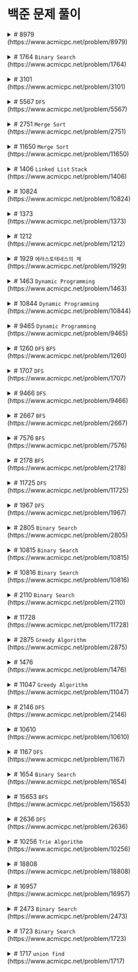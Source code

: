 # 백준 문제 풀이

<details>
<summary> # 8979 <br> (https://www.acmicpc.net/problem/8979) </summary>
-> 처음에는 Map class를 만들어서 멤버 변수에 key, value를 두고 key에는 국가를 나타내는 정수를, value에는 해당 나라의 메달 개수를 배열로 담는 class를 만들었다. 그리고 main()에서 Map class를 담기 위한 ArrayList를 만들어서 N개 나라의 메달 개수를 담아놓았다.
그리고 Map class에서 compareTo()를 override하여 sorting하려고 하였다. <br>
-> 하지만 이렇게 하면 "1번 국가가 금메달 1개, 은메달 1개를 얻었고, 2번 국가와 3번 국가가 모두 은메달 1개를 얻었으며, 4번 국가는 메달을 얻지 못하였다"라는 경우일 때 2등이 2개의 나라이고 3등은 없는데 이에 대해 처리하기가 어려워졌다. <br>
-> 따라서 compareTo()를 override하지 않고 "(국가 K보다 잘한 나라의 수)+1"이 등수이기 때문에 if문을 통해 국가 K보다 잘한 나라의 수를 세는 방법으로 구현하였다.
</details>
<br>

<details>
<summary> # 1764 <code>Binary Search</code> <br> (https://www.acmicpc.net/problem/1764) </summary>
 -> 처음에는 듣도 못한 사람 N명을 입력받아 Array에 담고, 보도 못한 사람 M명을 입력받으면서 Array에서 같은 이름이 있는지 처음부터 끝까지 보면서 search하도록 구현하였다. <br>
-> 하지만 이렇게 구현하면 계속 시간초과가 나왔다. 어떻게 하면 search하는 시간을 줄일 수 있을지 찾아보다가 search하는데 logN만큼 걸리는 binary search를 이용하여 구현하였더니 문제를 맞출 수 있었다.
</details>
<br>

<details>
<summary> # 3101 <br> (https://www.acmicpc.net/problem/3101) </summary>
-> 토끼가 이동하는 board의 숫자를 while문을 돌면서 미리 채워넣고 토끼가 이동하는 칸의 숫자를 더하도록 구현하였다. 하지만 이렇게 구현하였더니 '메모리 초과'가 떠서 다른 방법으로 구현해야 했다. <br>
-> 이번에는 칸에 숫자를 채워넣지 않고 좌표를 이용해서 해당 칸의 숫자를 알아내도록 구현하였다. 해당 칸의 숫자를 계산하는 method를 따로 만들어서 현재 토끼가 있는 좌표를 parameter로 넘겨주어서 이를 가지고 숫자를 계산하였다. 하지만 이번에는 '틀렸습니다'는 결과가 나왔다. <br>
-> 문제에서 32비트가 넘는 정수가 나올 수도 있다고 했는데 이를 간과하고 자료형을 Int로 구현하고 있었다. 따라서 칸의 숫자를 담는 변수와 숫자를 더한 값을 담는 변수의 자료형을 Long으로 바꿔주었다. 이번에는 '시간 초과'라는 결과가 나왔다. 이전에는 칸의 숫자를 계산하는 method에서 while문을 이용해서 숫자를 찾았는데 계산하는 시간을 줄이기 위해 간단한 수식으로 바꿨더니 문제를 맞출 수 있었다.
</details>
<br>

<details>
<summary># 5567 <code>DFS</code> <br> (https://www.acmicpc.net/problem/5567) </summary>
-> graph를 이용해서 depth가 1이거나 2인 node를 찾아서 그 개수를 세도록 구현하였다. Node class를 만들어서 각 node의 number, depth, search했을 때 visit했는지, neighbor node에 대한 정보를 가지고 있도록 하였다. 그리고 stack을 이용하여 DFS search를 하고, depth가 2보다 크면 stack에 들어가지 않게 구현하였다. <br>
-> DFS search는 깊이 우선 탐색으로 graph를 search하는 방법 중 한 가지이다. 먼저 root node를 stack에 push하고 visit했다고 체크한다. 그 다음 stack에서 node 하나를 pop하고 그 node의 neighbor node들을 stack에 push한다. push한 node들은 visit했다고 체크해준다. 이를 stack이 empty일 때까지 반복한다. <br>
-> 처음에는 edge를 입력받을 때 작은 수부터 입력되기 때문에 작은 수의 node에 있는 neighbor 배열에만 add해서 directed graph가 되도록 만들었다. 하지만 문제에서 필요한 graph는 undirected graph이기 때문에 큰 수의 node에 있는 neighbor 배열에도 edge를 추가해줘서 문제를 맞출 수 있었다. 
</details>
<br>

<details>
<summary># 2751 <code>Merge Sort</code> <br>(https://www.acmicpc.net/problem/2751)</summary>
-> 라이브러리를 이용해서 sorting할 수 있지만 그렇지 않고 직접 sorting 알고리즘을 짜보았다. 여러 가지 sorting 알고리즘이 있지만 시간 제한이 있기 때문에 평균 O(nlogn)이 걸리는 merge sort로 구현하였다. <br>
-> merge sort는 문제를 작은 2개의 문제로 분리하고 각각을 해결한 다음, 결과를 모아서 원래의 문제를 해결하는 방법이다. 재귀함수를 이용하여 구현하였다. <br>
-> merge sort로 구현했어도 시간 초과가 나왔는데 println()을 BufferedWriter의 write() method로 바꿨더니 시간 초과가 뜨지 않았다. 이에 대해서 찾아본 결과, 자바에서도 println()이 느리기 때문에 성능에 영향을 많이 준다는 것을 알 수 있었다. 다음 링크를 보면 1부터 10,000,000까지의 자연수를 한 줄에 하나씩 출력하는 시간을 측정했을 때 println()은 30초나 걸리는 것을 볼 수 있다. (참고 : https://www.acmicpc.net/blog/view/57)
</details>
<br>

<details>
<summary># 11650 <code>Merge Sort</code> <br>(https://www.acmicpc.net/problem/11650)</summary>
-> sort하는 것은 2751번 문제를 풀 때 사용한 merge sort 알고리즘으로 정렬하였다. 좌표이기 때문에 Pair class를 만들어서 x좌표와 y좌표를 가지고 있도록 구현하였다. <br>
-> sorting을 할 때 크기 비교를 해야되는데 class를 크기 비교하게 하기 위해서 인터페이스 Comparable을 implements하고 compareTo를 override해서 x좌표가 크면, x좌표가 같다면 y좌표가 큰 Pair가 크도록 구현하였다.
</details>
<br>

<details>
<summary># 1406 <code>Linked List</code>&nbsp;<code>Stack</code> <br>(https://www.acmicpc.net/problem/1406)</summary>
-> 커서를 옮기면서 중간의 글자를 추가하거나 지울 수 있기 때문에 add, remove 하는데 걸리는 시간이 O(1)인 linkedlist를 이용해서 구현하려고 하였다. 처음에 구현했을 때는 index를 이용해서 add(index, char), removeAt(index)를 이용해서 중간의 글자를 추가하거나 지웠기 때문에 O(1)이 걸리는 것이 아니라 index까지 찾아가서 add나 remove를 하기 때문에 O(n)의 시간이 걸린다. 그래서 시간 초과로 문제를 풀 수 없었다. <br>
-> 이번에는 linkedlist의 listiterator를 이용해서 구현해보았다. (iterator도 있지만 iterator는 단방향으로만 갈 수 있기 때문에 양방향으로 이동할 수 있는 listiterator를 사용하였다.) iterator를 커서로 보고 명령을 수행하도록 구현하였지만 여전히 시간 초과가 떴다. 그래서 입출력의 시간을 최대한 줄이기 위해 Scanner 대신 BufferedReader로 입력을 받고, BufferedWriter로 출력을 했지만 그래도 시간 초과가 떴다. <br>
-> 문제에 대해 찾아보다가 stack으로도 풀 수 있다는 힌트를 얻었다. stack을 2개 만들어서 커서의 왼쪽에 있는 글자와 오른쪽의 글자를 나눠서 각각의 stack에 담았다. 그러면 add, remove를 O(1)만에 할 수 있다. 이렇게 구현하여 문제를 맞출 수 있었다.
</details>
<br>

<details>
<summary># 10824<br>(https://www.acmicpc.net/problem/10824)</summary>
-> 처음에는 주어진 예시(10 20 30 40)만 생각하고 첫번째, 세번째 숫자에 100을 곱해서 뒤에 숫자에 더해주게 구현하여서 문제를 틀렸었다. 다른 경우(예를 들어, 1343 34 463 34)를 보면 100을 곱해서 더하는 것은 당연히 답이 될 수 없다. 그래서 각 숫자를 string으로 입력받고 + 연산을 이용해서 2개를 붙인 후 toInt()로 int로 바꿔준 후 더하도록 구현하였다. 하지만 이번에는 런타임 에러가 났다. <br>
-> 문제의 조건을 보니 입력받는 숫자의 범위는 1 ≤ A, B, C, D ≤ 1,000,000 이므로 A와 B가 모두 1,000,000인 경우 합쳤을 때 10,000,001,000,000이 되는데 이는 int의 범위인 -2,147,483,648 ~ 2,147,483,647를 넘어서게 된다. (int는 4 byte == 32 bit이기 때문에 sign bit인 1 bit를 제외하면 2^31까지 담을 수 있다.) 따라서 8 byte 자료형인 long으로 바꿔주었더니 문제를 맞출 수 있었다.
</details>
<br>

<details>
<summary># 1373<br>(https://www.acmicpc.net/problem/1373)</summary>
-> 2진수를 8진수로 바꾸기 위해서는 뒤에서부터 3bit씩 묶어서 계산해주면 된다. bit가 입력되는 순서와 계산하는 순서가 다르기 때문에 bit를 stack에 담아서 순서를 바꾼 후 3개씩 묶어서 계산하도록 하였다. bit의 수가 3으로 나누어 떨어지지 않아 뒤에 bit가 남는다면 남은 개수만큼만 계산하도록 마지막 묶음에 대한 분기를 나눠서 구현하였다. 다른 stack을 하나 더 할당하여 8진수로 계산한 수를 하나씩 stack에 담아서 pop하면서 출력하면 앞에서부터 계산한 것과 똑같이 출력이 된다. 이렇게 해서 문제를 맞출 수 있었지만 실행되는동안 입력되는 bit수만큼 loop를 여러 번 돌기 때문에 시간이 좀 오래걸렸다. <br>
-> 하지만 구글에서 다른 풀이를 찾아봤는데 대부분 stack을 이용하지 않고 문제를 풀었다. 다른 풀이에서는 3bit씩 묶어서 계산하기 때문에 입력되는 2진수의 bit 개수가 3의 배수가 아니라면 부족한 만큼 앞에 0을 채워넣어서 앞에서부터 3개씩 묶어서 계산하고 결과를 바로 출력하도록 구현하였다. 이 방법처럼 stack을 이용하지 않고 풀어보았더니 실행되는동안 bit 수만큼 한 번만 반복하기 때문에 전에 내가 구현했던 것보다 훨씬 짧은 시간만에 풀 수 있었다.
</details>
<br>

<details>
<summary># 1212<br>(https://www.acmicpc.net/problem/1212)</summary>
-> 입력받은 8진수를 2진수로 바꾸기 위해 앞에서부터 차례대로 2진수로 바꾸고 출력하였다. while문으로 loop를 돌면서 4보다 크면 "100"으로 바꾸고 4를 빼고, 2보다 크면 string의 2번째 index의 글자를 1로 바꾸는 식으로 2진수로 바꾸었다. 맨 앞을 2진수로 바꿀 때, 앞에 있는 0들은 생략되어야하기 때문에 int로 바꿔서 출력되도록 하였다. <br>
-> 하지만 구글에서 찾은 다른 풀이들은 훨씬 간단하였다. 8진수이기 때문에 2진수로 바꾸는 경우가 8가지 밖에 없다. 따라서 나올 수 있는 2진수들을 미리 array에 담아놓고 8진수에 맞는 2진수를 출력하도록 구현할 수도 있었다. 이 풀이가 메모리도 훨씬 덜 필요하고 시간도 빠르게 문제를 풀 수 있었다.
</details>
<br>

<details>
<summary># 1929 <code>에라스토테네스의 체</code><br>(https://www.acmicpc.net/problem/1929)</summary>
-> 주어진 범위 내에 숫자들을 하나씩 보면서 소수인지 아닌지를 판별 후 출력하도록 하였다. 소수인지 판별하는 방법은 현재 체크하려는 수의 루트까지 나눠보면서 나누어떨어지는 수가 있다면 현재 체크하려는 수는 소수가 아니다라는 방법으로 하였다. <br>
-> 소수를 판별하는 데 이렇게 하나씩 나눠보는 방법보다 에라스토테네스의 체 방식을 이용해서 소수인지 아닌지를 판별하면 좀 더 빠르게 알 수 있다. 에라스토테네스의 체 방식은 최대 수 크기만큼의 Boolean 배열을 만들어놓고 모두 true로 초기화해놓는다. 우선, 1은 소수가 아니기 때문에 false로 해놓고 2부터 체크한다. Boolean 배열에서 2는 true이기 때문에 소수임을 확인하고 2의 배수들을 모두 false로 바꾼다. 배열에서 다음 true인 수를 찾아서 그 수가 소수임을 확인하고 해당 수의 배수들을 모두 false로 바꾼다. 이런 방식으로 false로 수들을 지워나가면 true인 수들이 소수가 된다. <br>
-> 에라스토테네스의 체 방식으로 구현하였더니 기존의 방식과 다르게 배열을 쓰기 때문에 메모리는 좀 더 필요하지만 시간은 훨씬 빠른 것을 알 수 있었다. 
</details>
<br>

<details>
<summary># 1463 <code>Dynamic Programming</code> <br>(https://www.acmicpc.net/problem/1463)</summary>
-> 이번 문제는 다이내믹 프로그래밍(DP)에 관한 문제였다. DP 문제는 처음 풀어보는 거라 어떻게 코드를 짜야될지 감이 오지 않았다. DP에 관해서 찾아보니 주로 배열을 이용하고, 작은 수일 때의 경우를 이용해서 큰 수일 때의 경우의 수를 찾는 것이었다. 따라서 각 수끼리의 규칙을 찾아 점화식을 만들어서 알고리즘을 짜는 것이었다. <br>
-> 문제의 규칙을 찾기 위해서 1부터 숫자를 하나씩 늘려가면서 최솟값을 찾아보았다. 하지만 최솟값이 나오는 경우가 여러 가지이고 규칙성을 찾기 어려웠다. 그래서 힌트를 찾아보았는데, 점화식은 생각보다 그렇게 어렵지 않았다. 최솟값을 찾는 것이기 때문에 해당 수보다 하나 작은 수일 때 케이스와 3으로 나눈 수일 때 케이스(혹은 2로 나눈 수일때 케이스) 중 min()을 이용해 최솟값을 찾아 넣으면 된다. 
</details>
<br>

<details>
<summary># 10844 <code>Dynamic Programming</code> <br>(https://www.acmicpc.net/problem/10844)</summary>
-> 이번 문제 역시 DP에 관한 문제였지만 이전 문제들과 달리 2차원 배열을 이용해서 푸는 문제였다. <br>
-> 배열 안에는 0~9로 끝나는 수의 개수를 넣어준다. 예를 들어, 세자리 숫자들 중 2로 끝나는 계단 수는 두자리 숫자들 중 2가 나올 수 있는 수로 끝난 수들을 더해주면 된다. 즉, 2로 끝나는 계단 수는 두자리 숫자들 중 1이나 3으로 끝나는 수들이 2로 끝나는 계단 수를 만들어낼 수 있다. <br>
-> 따라서 점화식은 dp[i][j] = dp[i-1][j-1] + dp[i-1][j+1] 로 할 수 있다. 문제의 최종 답은 dp[i==n]에 해당하는 배열의 수들을 모두 더해주면 된다.
</details>
<br>

<details>
<summary># 9465 <code>Dynamic Programming</code> <br>(https://www.acmicpc.net/problem/9465)</summary>
-> 떼어낸 스티커의 주변 스티커는 못 쓰기 때문에 다음으로 떼어낼 스티커는 대각선 혹은 대각선의 오른쪽 스티커로 고를 수 있다. 따라서 스티커를 하나씩 보면서 현재 떼어낼 스티커의 왼쪽 대각선이나 왼쪽 대각선의 왼쪽 스티커의 숫자를 보고 더 큰 숫자를 골라 더해주는 식으로 점화식을 만들 수 있다. <br>
-> 처음에 Math class의 max()를 써서 최대값을 찾아냈는데 시간 초과가 나왔다. 따라서 max method를 만들어서 그 함수를 이용해 최대값을 찾도록 구현하였더니 시간 초과가 뜨지 않고 문제를 맞출 수 있었다.
</details>
<br>

<details>
<summary># 1260 <code>DFS</code> <code>BFS</code> <br>(https://www.acmicpc.net/problem/1260)</summary>
-> 이번 문제는 DFS와 BFS를 구현하는 문제이다. graph를 입력받을 때, 2차원 배열을 이용하여 양방향 edge를 저장하였다. <br>
-> DFS는 stack을 이용하여 구현하였다. N+1 크기의 array를 만들어서 false로 초기화하여 방문을 하였는지 체크할 수 있도록 하였다. V에서 search를 시작해서 stack에서 pop하고 방문했다는 것을 체크하기 위해 array의 node에 해당하는 index를 true로 바꿔준다. 방문한 node에 인접한 node들을 (방문하지 않은 node라면) stack에 push한다. node의 번호가 작은 수부터 방문하기 위해 큰 수부터 push한다. stack이 empty할 때까지 반복한다. <br>
-> BFS는 DFS와 비슷하게 구현하였지만 queue를 이용한 점에서 차이가 있다. DFS에서와 마찬가지로 N+1 크기의 array를 만들고 V에서 search를 시작해서 queue에 remove하고 array의 node에 해당하는 index를 true로 바꿔준다. 방문한 node에 인접한 node들을 (방문하지 않은 node라면) queue에 add한다. 이를 queue가 empty할 때까지 반복한다. 
</details>
<br>

<details>
<summary># 1707 <code>DFS</code> <br>(https://www.acmicpc.net/problem/1707)</summary>
-> 이분 그래프는 각 node들이 인접한 node와의 색깔이 다르면 이분 그래프라고 할 수 있다. dfs로 모든 node들을 search하면서 color(1 or 2)를 주고 인접한 node가 현재 node와 색이 같다면 이분 그래프가 아니므로 NO를 출력하였다. <br>
-> dfs로 search할 때 node 중 1부터 시작하여 color를 칠했다. 하지만 계속 문제가 틀렸었다. 그 이유는 모든 node들이 이어져있지 않은 그래프도 존재하기 때문이었다. 이를 해결하기 위해 V까지의 node들을 보면서 방문하였는지 체크하는 코드를 추가하여 문제를 맞출 수 있었다.
</details>
<br>

<details>
<summary># 9466 <code>DFS</code> <br>(https://www.acmicpc.net/problem/9466)</summary>
-> graph에서 cycle을 찾고 cycle에 포함되는 node의 수가 팀에 포함되는 학생 수이다. dfs를 이용하여 graph의 cycle을 찾았다. <br>
-> 전에는 stack을 이용하여 dfs를 구현하였지만 이번에는 재귀를 이용하여 dfs를 구현하였다. visit[]을 통해 방문한 node를 체크하고 done[]을 추가로 만들어서 팀에 포함된 학생들을 체크하였다.
</details>
<br>

<details>
<summary># 2667 <code>BFS</code> <br>(https://www.acmicpc.net/problem/2667)</summary>
-> 2차원 배열을 입력받아 위,아래,왼쪽,오른쪽에 연결된 집을 찾아 단지의 개수와 한 단지 안에 포함된 집의 개수를 오름차순으로 출력하는 문제이다. 이번 문제는 bfs를 이용하여 풀 수 있었다. <br>
-> 2차원 배열을 하나씩 보면서 1인 곳을 찾으면 bfs()를 실행한다. bfs()에서는 맨 처음 1을 찾은 곳부터 시작해서 위,아래,왼쪽,오른쪽에 1이 있다면 queue에 add하여 queue의 맨 앞을 remove할 때마다 count를 하나씩 더하여 집의 개수를 return하였다. <br>
-> bfs()를 통해 얻은 집의 개수를 linkedlist에 add하여 linkedlist의 size가 단지의 개수를 알 수 있고, linklist를 sort하여 각 단지에 포함된 집의 개수를 오름차순으로 출력하여 문제를 맞출 수 있었다.
</details>
<br>

<details>
<summary># 7576 <code>BFS</code> <br>(https://www.acmicpc.net/problem/7576)</summary>
-> graph를 처음부터 끝까지 보면서 1인 곳을 queue에 add하고 -1로 사방이 막혀있는 0이 있다면 토마토가 다 익지 못하는 상태이므로 -1을 return한다. 만약 queue에 아무것도 add되지 않았다면 익은 토마토가 없기 때문에 토마토가 다 익지 못하는 상태이므로 -1을 return한다. 그렇지 않으면 bfs()를 실행한다. bfs()가 한 번 실행될 때마다 day가 하루씩 늘어난다.<br>
-> bfs()는 인자로 받은 queue가 empty일 때까지 하나씩 remove하면서 remove된 곳 왼쪽,오른쪽,아래쪽,위쪽에 0이 있다면 1로 바꾸고 return할 queue에 add해준다. <br>
-> queue가 empty할 때까지 (즉, 익은 토마토 주변에 안 익은 토마토가 없을 때까지) bfs()를 실행한다. 그리고 다시 graph를 처음부터 끝까지 보면서 0이 있다면 -1을 return하고 그렇지 않으면 day를 return한다.
</details>
<br>

<details>
<summary># 2178 <code>BFS</code> <br>(https://www.acmicpc.net/problem/2178)</summary>
-> 이전 문제와 같은 bfs문제였다. 따라서 이전 bfs 문제들과 비슷한 방법으로 풀었더니 문제를 맞출 수 있었다. <br>
-> 이전 문제들과 약간 다른 점은 Cell class를 만들어서 현재 위치의 (x,y)와 지금까지 몇 칸을 지나왔는지(move)를 멤버변수로 가지고 있도록 하였다. bfs로 (1,1)에서 시작하여 위,아래,오른쪽,왼쪽에 1이 있다면 현재 위치에서의 move+1를 하여 queue에 add하고 queue가 empty할 때까지 반복하였다. remove한 위치가 (n,m)이라면 현재의 move를 return하도록 구현하였다.
</details>
<br>

<details>
<summary># 11725 <code>DFS</code> <br>(https://www.acmicpc.net/problem/11725)</summary>
-> 이번 문제는 각 node의 parent node를 찾는 문제이다. parent를 찾기 위해 dfs를 이용해서 문제를 풀었다. <br>
-> dfs로 graph를 search하면서 parent 배열을 만들어서 neighbor node를 stack에 push할 때 현재 방문한 node가 neighbor node의 parent node라고 저장해준다. 
</details>
<br>

<details>
<summary># 1967 <code>DFS</code> <br>(https://www.acmicpc.net/problem/1967)</summary>
-> 문제의 힌트로 bfs로 나와있어서 bfs 문제로 생각하고 풀이를 생각해보았지만 도저히 풀 수 없었다. 그래서 인터넷에서 풀이를 찾아봤는데 이번 문제는 bfs 문제가 아니라 dfs 문제라고 하였다. dfs를 두 번 써서 root에서 (즉 1에서) 제일 먼 node를 먼저 찾고, 그 node로부터 제일 먼 node를 찾으면 그게 트리의 지름이 될 것이다. 이것을 이용하여 문제를 풀 수 있었다. <br>
-> dfs를 스택을 이용해서 짜려고 했는데 root로부터 거리 계산이 어려웠다. 하지만 재귀를 이용해서 dfs를 짠다면 현재 visit한 node에서 parent로 돌아갔을 때 parent까지 왔던 거리를 알기가 더 쉬웠다.
</details>
<br>

<details>
<summary># 2805 <code>Binary Search</code> <br>(https://www.acmicpc.net/problem/2805)</summary>
-> 이번 문제는 binary search를 이용해서 푸는 문제였다. 입력받을 때 나무들 중 제일 긴 나무의 길이를 알아내고 0부터 max까지 max부터 1씩 줄이면서 자르고자 하는 나무의 길이(m)과 제일 가까운 h를 찾으면 시간이 오래걸리므로 binary search를 하여 h를 찾아낸다. <br>
-> binary search를 하면서 m과 제일 가까운 h를 찾기 위해 min이라는 변수를 두어 나무들의 총 길이 합으로 초기화를 하고, 자른 나무의 길이와 m의 길이의 차가 제일 작은 h를 답으로 출력하였다.
</details>
<br>

<details>
<summary># 10815 <code>Binary Search</code> <br>(https://www.acmicpc.net/problem/10815)</summary>
-> 이번 문제 역시 binary search를 이용해서 푸는 문제였다. 숫자 카드를 입력받을 때 ArrayList에 담아 binary serach를 위해 sort()를 해주었다. 그 다음, 숫자를 하나씩 입력받아 binary search를 하는 method를 만들어서 해당 수의 카드가 있다면 true를 return하여 1을 출력하고 그렇지 않으면 0을 출력하도록 구현하였다.
</details>
<br>

<details>
<summary># 10816 <code>Binary Search</code> <br>(https://www.acmicpc.net/problem/10816)</summary>
-> 숫자 카드가 중복되어서 들어올 수 있고 해당 숫자의 카드가 몇 개 있는지 출력하는 문제이다. 따라서 입력을 받을 때 전에 입력받았던 숫자인지 체크하고 배열에 넣기 위해 HashMap을 이용하였다. key로 카드의 숫자를, value로 해당 카드의 개수를 가지고 있도록 하여 target을 찾아서 있는 카드라면 target에 해당하는 value를 출력하고 없으면 0을 출력하도록 하여 문제를 맞출 수 있었다. <br>
-> 하지만 힌트를 보니 이번 문제는 binary search에 해당하는 문제였다. 그래서 binary search로 다시 구현해보았다. ArrayList에 숫자들을 입력받고 sort()하여 오름차순으로 정렬하였다. target을 입력받아 target이 시작되는 index와 target이 끝나는 index+1을 binary search를 이용하여 찾고 그 둘을 빼면 target의 개수가 나온다. 만약 없는 카드라면, 시작되는 index와 끝나는 index+1이 같은 숫자로 return되기 때문에 0으로 출력된다.
</details>
<br>

<details>
<summary># 2110 <code>Binary Search</code> <br>(https://www.acmicpc.net/problem/2110)</summary>
-> 집 간격 중 최소와 최대를 구하고 간격을 줄여가면서 공유기를 설치하도록 하였다. 하지만 이렇게 구현을 하면 최대 O(n)의 시간이 걸리기 때문에 이를 줄이기 위해 binary search를 이용해서 간격을 구하였다. <br>
-> 현재 보고 있는 간격(mid)을 구하고 mid보다 큰 간격에 있는 집에 공유기를 설치하고, 설치하고 싶은 수만큼 설치하지 못했다면 간격을 줄인다. 설치하고 싶은 수보다 적거나 같다면 간격의 max(문제의 답)을 현재 간격으로 바꾸고 간격을 조금 늘려보면서 search를 계속한다.
</details>
<br>

<details>
<summary># 11728<br>(https://www.acmicpc.net/problem/11728)</summary>
-> 정렬된 두 배열을 하나로 합치면서 정렬하는 문제이다. 이전에 구현해보았던 merge sort 알고리즘 중에서 merge하는 코드와 비슷하게 구현하여 문제를 맞출 수 있었다.
</details>
<br>

<details>
<summary># 2875 <code>Greedy Algorithm</code> <br>(https://www.acmicpc.net/problem/2875)</summary>
-> 이번 문제는 greedy 알고리즘을 이용하여 푸는 문제이다. <br>
-> loop를 돌면서 여학생 수(N)과 남학생 수(M)에서 각각 2명, 1명을 빼고 남은 학생의 수가 인턴십에 참여하는 학생의 수(K)보다 많으면 팀을 만들 수 있으므로 팀 개수를 하나 늘린다.
</details>
<br>

<details>
<summary># 1476<br>(https://www.acmicpc.net/problem/1476)</summary>
-> 입력받은 E, S, M가 year를 각 변수의 범위로 나눈 나머지이다. 따라서 각 범위로 % 연산을 하여 E, S, M가 나올 때까지 year를 하나씩 증가시켜준다. <br>
-> 나머지이므로 입력받은 수가 범위 중 가장 큰 수라면 나머지가 0이므로 각 변수를 0으로 바꿔주고 연산을 시작하였다.
</details>
<br>

<details>
<summary># 11047 <code>Greedy Algorithm</code> <br>(https://www.acmicpc.net/problem/11047)</summary>
-> 이번 문제는 매 순간 최선의 선택을 하는 greedy 알고리즘 문제이다. <br>
-> N종류의 동전들 중 제일 큰 단위의 동전부터 보면서 만들고 싶은 금액(K)보다 작거나 같으면 최대한 금액을 만들 수 있는만큼 만들고 K가 단위보다 작아지면 더 작은 단위로 넘어간다. 이를 K가 0이 될 때까지 반복한다.
</details>
<br>

<details>
<summary># 2146 <code>DFS</code> <br>(https://www.acmicpc.net/problem/2146)</summary>
-> 하나씩 입력된 지도를 살펴보면서 섬이 있는 곳(1인 곳)을 찾으면 그 지점부터 dfs를 시작하여 하나의 섬을 ArrayList에 담고, 다른 섬이 있을 수 있기 때문에 지도를 계속해서 살펴보고 1인 곳부터 dfs를 또 해준다. <br>
-> dfs() : 현재 보고 있는 지점의 동,서,남,북을 살펴보면서 1인 곳을 찾으면 stack에 push해주고 map에서 1->0으로 바꿔준다. 이를 stack이 empty일 때까지 반복하여 하나의 섬 return한다. <br>
-> dfs로 찾은 섬들을 ArrayList에 담아 섬들을 2개씩 묶어서 minBridge()를 실행한다. <br>
-> minBridge() : 섬과 섬 사이의 거리를 계산하고 그 중 최소 거리를 return한다. <br>
-> 이렇게 구현하였는데 42%에서 계속 틀렸습니다 가 나왔다. 그 이유는 섬과 섬 사이의 거리 중 최대값은 N일 것이라고 생각했기 때문이다. 하지만 (0,0)과 (N-1,N-1) 사이의 거리와 같이 N보다 큰 경우가 있었기 틀렸던 것이었다.
</details>
<br>

<details>
<summary># 10610<br>(https://www.acmicpc.net/problem/10610)</summary>
-> 처음 접근방법은 입력되는 숫자를 String으로 받아서 하나씩 ArrayList에 담아 내림차순으로 sort를 한 후 큰 수부터 조합할 수 있는 모든 경우의 수들을 살펴보면서 30의 배수인 최대값을 찾으려고 하였다. <br>
-> 하지만 섞어서 만들 수 있는 숫자의 case들을 어떻게 구현해야할지에서 막혀서 여러 풀이들을 찾아보았다. 하지만 다른 분들의 풀이는 훨씬 간단하였다. <br>
-> 다른 풀이들은 우선 0이 하나라도 포함이 되어있는지 확인하고, 나머지 숫자들의 합이 3의 배수라는 조건에 모두 만족하여야 30의 배수로 만들 수 있다는 것을 이용하여 문제를 풀었다. <br>
-> 나도 이 풀이를 이용하여 우선 30의 배수를 만들 수 있는지 확인하였다. 만들 수 없다면 -1을 출력하고, 만들 수 있다면 ArrayList에 담은 각 자리의 숫자들을 sort()하여 맨 뒤에서부터 하나씩 출력하도록 구현하여 문제를 맞출 수 있었다.
</details>
<br>

<details>
<summary># 1167 <code>DFS</code> <br>(https://www.acmicpc.net/problem/1167)</summary>
-> 처음에는 V개의 node들을 하나씩 root node로 보고 dfs()를 이용해서 각각 제일 긴 거리를 찾고 그 중 최대값을 출력하도록 하였다. 하지만 V가 클수록 시간이 더 걸리기 때문에 시간 초과가 나왔다. <br>
-> 그래서 모든 node들을 보는 것이 아니라 하나의 node에서 제일 멀리 있는 node를 찾고, 그 node에서 제일 멀리 있는 node까지의 거리를 찾으면 트리의 지름을 찾을 수 있다. <br>
-> dfs() : root에 선언해놓은 변수들(가장 멀리있는 node & 그 때의 distance)을 최대값으로 업데이트하고, neighbor node가 있다면 다음 node로 넘어가도록 recursive하게 구현하였다.
</details>
<br>

<details>
<summary># 1654 <code>Binary Search</code> <br>(https://www.acmicpc.net/problem/1654)</summary>
-> 1부터 입력받은 랜선의 길이 중 제일 긴 길이 사이에 만들 수 있는 최대 랜선의 길이가 있다. 그렇기 때문에 범위 내에 있는 숫자들을 하나씩 보면서 조건에 맞는 수 중 제일 큰 수가 답이 된다. 하지만 하나씩 보면 시간 초과가 발생할 것이기 때문에 빠르게 search하기 위해 binary search를 이용하여 조건에 맞는 숫자를 찾았다. <br>
-> 처음에 문제를 제대로 읽지 않아 N개의 랜선을 만든 경우만 조건에 맞는 숫자라고 생각하여 틀렸었다. 하지만 문제에 N개보다 많이 만드는 것도 N개를 만드는 것에 포함된다고 쓰여있기 때문에 N개보다 많이 만드는 경우 중 제일 큰 수를 답으로 출력하였다. <br>
-> 다음으로 틀린 이유는 search하는 범위 때문이었다. 1부터 제일 긴 랜선의 길이가 범위라고 생각했지만 이렇게 하면 제일 긴 랜선의 길이가 답일 경우는 보지 못한다. 따라서 그 수도 포함시키기 위해 1~(max+1)까지로 범위를 하나 늘려주었다.
</details>
<br>

<details>
<summary># 15653 <code>BFS</code> <br>(https://www.acmicpc.net/problem/15653)</summary>
-> 이번 문제는 bfs로 풀 수 있었다. node에 빨간 구슬의 위치와 파란 구슬의 위치를 담고 네 방향으로 기울이면서 구멍에 들어갈 수 있는 경우를 찾는다. 그리고 최소 횟수를 찾기 위해 방문했던 곳을 또 가면 안된다. 따라서 visited라는 4차원 배열을 이용하여 빨간 구슬과 파란 구슬이 왔었던 곳인지를 체크해주고 구슬을 굴렸을 때 방문하지 않았던 곳이라면 queue에 push한다. <br>
-> 굴렸을 때 파란 구슬이 구멍으로 들어가면 실패이기 때문에 search 도중 파란 구슬이 구멍에 들어간 경우가 된다면 바로 -1을 출력하도록 하여서 문제를 계속 틀렸었다. 하지만 이런 경우는 실패한 것이 아니라 이 방향으로 오는 것이 잘못되었다는 의미이므로 break가 아니라 continue로 바꿔서 문제를 맞출 수 있었다.
</details>
<br>

<details>
<summary># 2636 <code>DFS</code> <br>(https://www.acmicpc.net/problem/2636)</summary>
-> 이번 문제 역시 dfs로 풀 수 있었다. 입력받은 2차원 배열을 돌면서 1인 칸이면 그곳부터 dfs를 시작하여 한 덩어리의 cheese를 볼 수 있었다. dfs()를 하면서 주변에 0이 있다면 바깥에 있는 cheese칸이라고 보고 0으로 바꾸고 녹을 cheese 개수를 +1 해서 이번 hour에 녹을 cheese의 개수를 return하였다. <br>
-> 이렇게 구현하였더니 녹을 cheese의 개수를 내가 생각한 것보다 더 많이 세어서 문제를 풀지 못하였다. 문제는 조건을 잘못 이해한 것이었다. cheese 중간에 구멍이 있기 때문에 주변에 0이 있다고 모두 녹을 cheese인 것은 아니었다. <br>
-> 이 조건을 만족시키기 위해 dfs를 한번 더 추가하여(: dfs_isAir() ), 항상 바깥쪽 공기인 (0,0) 칸과 연결된 칸을 찾아 visited라는 2차원 배열에서 -1로 표시하였다. 그리고 dfs를 한번 더 실행하여(: dfs_cheese() ) 녹을 cheese의 개수를 세어 return하였다.
</details>
<br>

<details>
<summary># 10256 <code>Trie Algorithm</code> <br>(https://www.acmicpc.net/problem/10256)</summary>
-> marker가 되는 모든 경우에서 해당되는 문자열이 있는지 빠르게 찾기 위해 문자열 검색을 빠르게 할 수 있는 trie 알고리즘을 이용하였다. Trie class를 만들어서 children으로 다음 node들을 가지고 있도록 하였다. 문자가 A,C,G,T 밖에 없기 때문에 각 0,1,2,3으로 index를 정하여 children 배열에서 문자에 해당하는 index에 할당되도록 하였다. <br>
-> marker의 돌연변이가 될 수 있는 모든 경우를 찾아 Trie 안에 insert하였다. 그리고 search_DNA()로 DNA를 앞에서부터 marker의 길이만큼 보면서 해당 문자열이 marker가 되는 경우에 포함되는지 check하고, trie 안에 있다면 count를 +1해주어서 DNA 구조에 marker가 몇 번 출연하는지 return하였다.
</details>
<br>

<details>
<summary># 18808<br>(https://www.acmicpc.net/problem/18808)</summary>
-> 이번 문제는 sticker를 주어진 칸에 붙이는 문제이다. sticker를 입력받을 때 1인 칸(스티커에 해당하는 칸)의 위치를 linkedList에 add하고 noteBook의 (0,0)부터 sticker를 붙일 수 있는지 attach() method를 이용하여 체크하고 붙일 수 있다면 list의 size만큼을 답에 더하고 다음 sticker로 넘어갔다. 만약 sticker를 붙일 수 없다면 spin90() method를 이용하여 sticker를 90도 돌리고 다시 attach() method로 붙일 수 있는지 check하였다. <br>
-> attach() : 재귀 함수로 구현하였고, noteBook의 범위 안에 들어가고 그 자리에 sticker가 붙어있지 않다면 다음 칸으로 넘어가서 다시 확인한다. 이렇게 모든 칸이 noteBook에 들어갈 수 있다면 noteBook의 위치를 1로 바꿔주고 true를 return하고, 그렇지 않다면 0으로 바꾸고 false로 return한다. <br>
-> spin90() : sticker를 90도 돌리는 method이다. sticker의 row와 column을 바꾼 크기의 Array를(change) 새로 할당하고 90도 돌린 결과를 change에 넣고 sticker에 change를 copy하였다.
</details>
<br>

<details>
<summary># 16957<br>(https://www.acmicpc.net/problem/16957)</summary>
-> 처음에는 규칙 그대로 수행하도록 구현하였다. 모든 칸을 차례대로 보면서 주의 8칸 숫자와 비교하여 현재 위치의 숫자보다 작고 작은 숫자들 중 제일 작은 수의 칸으로 이동한다. 그리고 주위에 현재 위치의 숫자보다 작은 수가 없다면 그곳에서 멈추기 때문에 공의 위치를 저장할 array(: boll)를 만들어 해당 위치에 +1을 하였다. <br>
-> 하지만 시간 초과가 떠서 좀 더 빠르게 공이 멈추는 위치를 찾아야 했다. 그래서 다이나믹 프로그래밍으로 구현해보았다. 체스판 안에 들어갈 수 있는 최대 수가 300000이므로 300001 크기의 배열(: dp)을 선언하고, 체스판의 칸에 있는 숫자를 index로 삼아 경로를 처음 갈 때 다음으로 넘어가는 위치를 배열에 넣어주었다. 따라서 이미 본 경로라면 주의 8칸을 일일이 보지 않고 dp array를 보고 한번에 다음 위치로 넘어가서 root를 찾아 root에 해당하는 위치에 boll array를 +1하였다. <br>
-> 하지만 이렇게 해도 시간 초과가 떴다. 따라서 root를 찾아가지 말고 이미 본 경로에 해당하는 index에 root 위치를 넣어주어서 한번에 root의 위치를 찾을 수 있도록 하였다. 이런 식으로 구현하였더니 시간 초과가 문제를 해결할 수 있었다.
</details>
<br>

<details>
<summary># 2473 <code>Binary Search</code> <br>(https://www.acmicpc.net/problem/2473)</summary>
-> 우선 입력받은 수를 배열에 넣고 merge sort를 해준다. 정렬된 array에서 3개를 뽑아 수의 합이 0에 제일 가까운 조합을 찾는다. <br>
-> 모든 경우를 하나씩 보면서 찾으면 최대 5000^3번을 봐야하므로 시간이 오래걸린다. 따라서 2개의 숫자를 고르고 나머지 하나를 binary search로 3개 수의 합이 0에 제일 가까운 조합을 찾는 방법으로 구현하였다. 이렇게 하면 최대 5000^2번만 보면 되므로 시간 내에 원하는 조합을 찾을 수 있다.
</details>
<br>

<details>
<summary># 1723 <code>Binary Search</code> <br>(https://www.acmicpc.net/problem/1723)</summary>
-> 중심각도가 같은 부채꼴 안에 들어가는 점의 최대 개수와 최소 개수의 차이 중 최솟값을 구하는 문제이다. 따라서 부채꼴을 만드는 방법은 여러 가지 있고 경우의 수를 줄이기 위해 입력받은 각도를 기준으로 부채꼴을 만들었다. <br>
-> 기준이 되는 각도에서 0.001을 뺀 값을 시작으로 중심 각도를 더해서 부채꼴을 만들고, 그 안에 들어가는 점의 개수를 찾기 위해 binary search를 이용하였다.
</details>
<br>

<details>
	<summary># 1717 <code>union find</code> <br> (https://www.acmicpc.net/problem/1717)</summary>
	-> union()을 구현할 때 find()로 현재 집합의 대표값을 찾고 이미 같은 집합이 아니라면 둘을 합쳐주었다. 이렇게 구현하였더니 시간 초과가 발생하였다. <br>
	-> 시간 초과가 발생하는 이유는 그냥 합쳐주기만 했기 때문에 tree의 depth가 엄청 커질 수 있고 이렇게 되면 parent를 찾는데 O(n)의 시간이 걸리게 된다. 이를 해결하기 위해 두 개의 다른 tree의 depth를 비교해서 depth가 더 큰 tree의 대표값이 합친 tree의 대표값이 되도록 구현해주었다.
</details>
	<br>